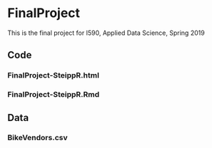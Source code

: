 # FinalProject
This is the final project for I590, Applied Data Science, Spring 2019

## Code

### FinalProject-SteippR.html

### FinalProject-SteippR.Rmd

## Data

### BikeVendors.csv

